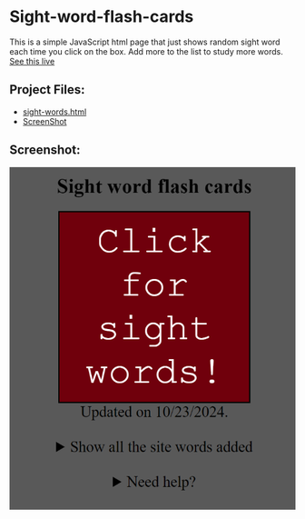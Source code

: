 # Sight-word-flash-cards
This is a simple JavaScript html page that just shows random sight word each time you click on the box.  Add more to the list to study more words.
  [See this live](https://networkingtoolkit.org/sight/)

## Project Files:
* [sight-words.html](./sight-words.html)
* [ScreenShot](./sight.png)

## Screenshot:
![ScreenShot](./sight.png)
